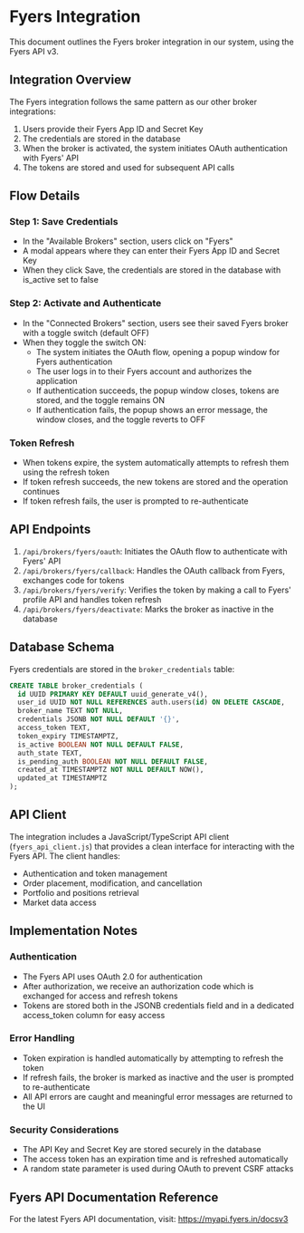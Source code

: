 # Fyers Integration

This document outlines the Fyers broker integration in our system, using the Fyers API v3.

## Integration Overview

The Fyers integration follows the same pattern as our other broker integrations:

1. Users provide their Fyers App ID and Secret Key
2. The credentials are stored in the database
3. When the broker is activated, the system initiates OAuth authentication with Fyers' API
4. The tokens are stored and used for subsequent API calls

## Flow Details

### Step 1: Save Credentials
- In the "Available Brokers" section, users click on "Fyers"
- A modal appears where they can enter their Fyers App ID and Secret Key
- When they click Save, the credentials are stored in the database with is_active set to false

### Step 2: Activate and Authenticate
- In the "Connected Brokers" section, users see their saved Fyers broker with a toggle switch (default OFF)
- When they toggle the switch ON:
  - The system initiates the OAuth flow, opening a popup window for Fyers authentication
  - The user logs in to their Fyers account and authorizes the application
  - If authentication succeeds, the popup window closes, tokens are stored, and the toggle remains ON
  - If authentication fails, the popup shows an error message, the window closes, and the toggle reverts to OFF

### Token Refresh
- When tokens expire, the system automatically attempts to refresh them using the refresh token
- If token refresh succeeds, the new tokens are stored and the operation continues
- If token refresh fails, the user is prompted to re-authenticate

## API Endpoints

1. `/api/brokers/fyers/oauth`: Initiates the OAuth flow to authenticate with Fyers' API
2. `/api/brokers/fyers/callback`: Handles the OAuth callback from Fyers, exchanges code for tokens
3. `/api/brokers/fyers/verify`: Verifies the token by making a call to Fyers' profile API and handles token refresh
4. `/api/brokers/fyers/deactivate`: Marks the broker as inactive in the database

## Database Schema

Fyers credentials are stored in the `broker_credentials` table:

```sql
CREATE TABLE broker_credentials (
  id UUID PRIMARY KEY DEFAULT uuid_generate_v4(),
  user_id UUID NOT NULL REFERENCES auth.users(id) ON DELETE CASCADE,
  broker_name TEXT NOT NULL,
  credentials JSONB NOT NULL DEFAULT '{}',
  access_token TEXT,
  token_expiry TIMESTAMPTZ,
  is_active BOOLEAN NOT NULL DEFAULT FALSE,
  auth_state TEXT,
  is_pending_auth BOOLEAN NOT NULL DEFAULT FALSE,
  created_at TIMESTAMPTZ NOT NULL DEFAULT NOW(),
  updated_at TIMESTAMPTZ
);
```

## API Client

The integration includes a JavaScript/TypeScript API client (`fyers_api_client.js`) that provides a clean interface for interacting with the Fyers API. The client handles:

- Authentication and token management
- Order placement, modification, and cancellation
- Portfolio and positions retrieval
- Market data access

## Implementation Notes

### Authentication
- The Fyers API uses OAuth 2.0 for authentication
- After authorization, we receive an authorization code which is exchanged for access and refresh tokens
- Tokens are stored both in the JSONB credentials field and in a dedicated access_token column for easy access

### Error Handling
- Token expiration is handled automatically by attempting to refresh the token
- If refresh fails, the broker is marked as inactive and the user is prompted to re-authenticate
- All API errors are caught and meaningful error messages are returned to the UI

### Security Considerations
- The API Key and Secret Key are stored securely in the database
- The access token has an expiration time and is refreshed automatically
- A random state parameter is used during OAuth to prevent CSRF attacks

## Fyers API Documentation Reference
For the latest Fyers API documentation, visit: https://myapi.fyers.in/docsv3 